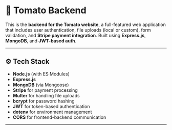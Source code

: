# 🍅 Tomato Backend

This is the **backend for the Tomato website**, a full-featured web application that includes user authentication, file uploads (local or custom), form validation, and **Stripe payment integration**. Built using **Express.js**, **MongoDB**, and **JWT-based auth**.

---

## ⚙️ Tech Stack

- **Node.js** (with ES Modules)
- **Express.js**
- **MongoDB** (via Mongoose)
- **Stripe** for payment processing
- **Multer** for handling file uploads
- **bcrypt** for password hashing
- **JWT** for token-based authentication
- **dotenv** for environment management
- **CORS** for frontend-backend communication

---

